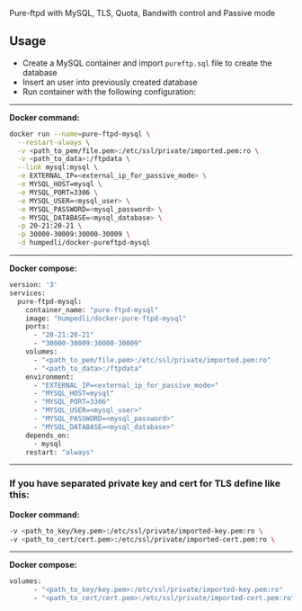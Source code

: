Pure-ftpd with MySQL, TLS, Quota, Bandwith control and Passive mode

## Usage

* Create a MySQL container and import `pureftp.sql` file to create the database
* Insert an user into previously created database
* Run container with the following configuration:

---
**Docker command:**

```bash
docker run --name=pure-ftpd-mysql \
  --restart-always \
  -v <path_to_pem/file.pem>:/etc/ssl/private/imported.pem:ro \
  -v <path_to_data>:/ftpdata \
  --link mysql:mysql \
  -e EXTERNAL_IP=<external_ip_for_passive_mode> \
  -e MYSQL_HOST=mysql \
  -e MYSQL_PORT=3306 \
  -e MYSQL_USER=<mysql_user> \
  -e MYSQL_PASSWORD=<mysql_password> \
  -e MYSQL_DATABASE=<mysql_database> \
  -p 20-21:20-21 \
  -p 30000-30009:30000-30009 \
  -d humpedli/docker-pureftpd-mysql
```

---
**Docker compose:**

```bash
version: '3'
services:
  pure-ftpd-mysql:
    container_name: "pure-ftpd-mysql"
    image: "humpedli/docker-pure-ftpd-mysql"
    ports:
      - "20-21:20-21"
      - "30000-30009:30000-30009"
    volumes:
      - "<path_to_pem/file.pem>:/etc/ssl/private/imported.pem:ro"
      - "<path_to_data>:/ftpdata"
    environment:
      - "EXTERNAL_IP=<external_ip_for_passive_mode>"
      - "MYSQL_HOST=mysql"
      - "MYSQL_PORT=3306"
      - "MYSQL_USER=<mysql_user>"
      - "MYSQL_PASSWORD=<mysql_password>"
      - "MYSQL_DATABASE=<mysql_database>"
    depends_on:
      - mysql
    restart: "always"
```

---
### If you have separated private key and cert for TLS define like this:

**Docker command:**

```bash
-v <path_to_key/key.pem>:/etc/ssl/private/imported-key.pem:ro \
-v <path_to_cert/cert.pem>:/etc/ssl/private/imported-cert.pem:ro \
```

---
**Docker compose:**

```bash
volumes:
      - "<path_to_key/key.pem>:/etc/ssl/private/imported-key.pem:ro"
      - "<path_to_cert/cert.pem>:/etc/ssl/private/imported-cert.pem:ro"
```